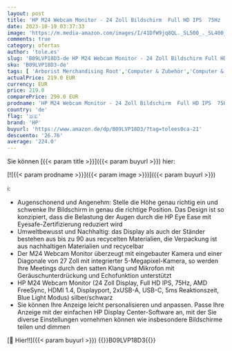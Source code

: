 ```yaml
---
layout: post
title: 'HP M24 Webcam Monitor - 24 Zoll Bildschirm  Full HD IPS  75Hz  5ms Reaktionszeit  AMD FreeSync  HDMI 1.4  Displayport  2xUSB-A  USB-C  Blue Light Modus  silber/schwarz'
date: 2023-10-19 03:37:33
image: 'https://m.media-amazon.com/images/I/41DfW9jq8QL._SL500_._SL400_.jpg'
comments: true
category: ofertas
author: 'tole.es'
slug: 'B09LVP18D3-de HP M24 Webcam Monitor - 24 Zoll Bildschirm Full HD IPS...'
sku: 'B09LVP18D3-de'
tags: [ 'Arborist Merchandising Root','Computer & Zubehör','Computer & Zubehör: Produkte mit Umwelt-Label','DE PBDD Mainstream','Monitore','Monitors gaming','Self Service','Special Features Stores','a4cbee59-f823-40fe-831a-7de64f655f6f_0','a4cbee59-f823-40fe-831a-7de64f655f6f_1301','a4cbee59-f823-40fe-831a-7de64f655f6f_4901','a4cbee59-f823-40fe-831a-7de64f655f6f_7701','hp','🇩🇪', ]
actualPrice: 219.0 EUR
currency: EUR
price: 219.0
comparePrice: 299.0 EUR
prodname: 'HP M24 Webcam Monitor - 24 Zoll Bildschirm  Full HD IPS  75Hz  5ms Reaktionszeit  AMD FreeSync  HDMI 1.4  Displayport  2xUSB-A  USB-C  Blue Light Modus  silber/schwarz'
country: 'de'
flag: '🇩🇪'
brand: 'HP'
buyurl: 'https://www.amazon.de/dp/B09LVP18D3/?tag=tolees0ca-21'
descuento: '26.76'
average: '224.0'
---
```


Sie können [{{< param title >}}]({{< param buyurl >}}) hier:

[![{{< param prodname >}}]({{< param image >}})]({{< param buyurl >}})

ℹ️:

- Augenschonend und Angenehm: Stelle die Höhe genau richtig ein und schwenke Ihr Bildschirm in genau die richtige Position. Das Design ist so konzipiert, dass die Belastung der Augen durch die HP Eye Ease mit Eyesafe-Zertifizierung reduziert wird
- Umweltbewusst und Nachhaltig: das Display als auch der Ständer bestehen aus bis zu 90 aus recycelten Materialien, die Verpackung ist aus nachhaltigen Materialien und recycelbar
- Der M24 Webcam Monitor überzeugt mit eingebauter Kamera und einer Diagonale von 27 Zoll mit integrierter 5-Megapixel-Kamera, so werden Ihre Meetings durch den satten Klang und Mikrofon mit Geräuschunterdrückung und Echofunktion unterstützt
- HP M24 Webcam Monitor (24 Zoll Display, Full HD IPS, 75Hz, AMD FreeSync, HDMI 1.4, Displayport, 2xUSB-A, USB-C, 5ms Reaktionszeit, Blue Light Modus) silber/schwarz
- Sie können Ihre Anzeige leicht personalisieren und anpassen. Passe Ihre Anzeige mit der einfachen HP Display Center-Software an, mit der Sie diverse Einstellungen vornehmen können wie insbesondere Bildschirme teilen und dimmen

[🛒 Hier!!]({{< param buyurl >}})
{{<world>}}B09LVP18D3{{</world>}}
